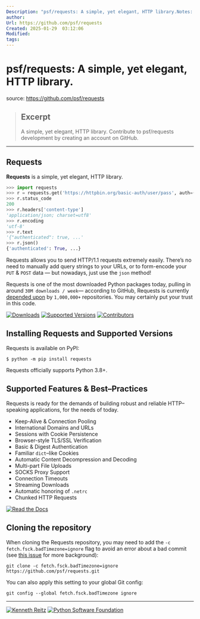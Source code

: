 ```yaml
---
Description: "psf/requests: A simple, yet elegant, HTTP library.Notes: A simple, yet elegant, HTTP library. Contribute to psf/requests development by creating an account on GitHub."
author: 
Url: https://github.com/psf/requests
Created: 2025-01-29  03:12:06
Modified: 
tags:
---
```


# psf/requests: A simple, yet elegant, HTTP library.

source: https://github.com/psf/requests

> ## Excerpt
> A simple, yet elegant, HTTP library. Contribute to psf/requests development by creating an account on GitHub.

---
## Requests

**Requests** is a simple, yet elegant, HTTP library.

```python
>>> import requests
>>> r = requests.get('https://httpbin.org/basic-auth/user/pass', auth=('user', 'pass'))
>>> r.status_code
200
>>> r.headers['content-type']
'application/json; charset=utf8'
>>> r.encoding
'utf-8'
>>> r.text
'{"authenticated": true, ...'
>>> r.json()
{'authenticated': True, ...}
```

Requests allows you to send HTTP/1.1 requests extremely easily. There’s no need to manually add query strings to your URLs, or to form-encode your `PUT` & `POST` data — but nowadays, just use the `json` method!

Requests is one of the most downloaded Python packages today, pulling in around `30M downloads / week`— according to GitHub, Requests is currently [depended upon](https://github.com/psf/requests/network/dependents?package_id=UGFja2FnZS01NzA4OTExNg%3D%3D) by `1,000,000+` repositories. You may certainly put your trust in this code.

[![Downloads](https://camo.githubusercontent.com/418ea710baac14c25ddb489ea3c0ff5055e2849cabc7e7206ca9141bd1631abd/68747470733a2f2f7374617469632e706570792e746563682f62616467652f72657175657374732f6d6f6e7468)](https://pepy.tech/project/requests) [![Supported Versions](https://camo.githubusercontent.com/88724c02528e664569d586017d412bcae7233c289e7f54055d7601f29d263856/68747470733a2f2f696d672e736869656c64732e696f2f707970692f707976657273696f6e732f72657175657374732e737667)](https://pypi.org/project/requests) [![Contributors](https://camo.githubusercontent.com/4e9a3a4e1a1097c5045114c214c02f88759c9c9a34a0a7b0cfd99f2c57b8bbbc/68747470733a2f2f696d672e736869656c64732e696f2f6769746875622f636f6e7472696275746f72732f7073662f72657175657374732e737667)](https://github.com/psf/requests/graphs/contributors)

## Installing Requests and Supported Versions

Requests is available on PyPI:

```shell
$ python -m pip install requests
```

Requests officially supports Python 3.8+.

## Supported Features & Best–Practices

Requests is ready for the demands of building robust and reliable HTTP–speaking applications, for the needs of today.

-   Keep-Alive & Connection Pooling
-   International Domains and URLs
-   Sessions with Cookie Persistence
-   Browser-style TLS/SSL Verification
-   Basic & Digest Authentication
-   Familiar `dict`–like Cookies
-   Automatic Content Decompression and Decoding
-   Multi-part File Uploads
-   SOCKS Proxy Support
-   Connection Timeouts
-   Streaming Downloads
-   Automatic honoring of `.netrc`
-   Chunked HTTP Requests

[![Read the Docs](https://raw.githubusercontent.com/psf/requests/main/ext/ss.png)](https://requests.readthedocs.io/)

## Cloning the repository

When cloning the Requests repository, you may need to add the `-c fetch.fsck.badTimezone=ignore` flag to avoid an error about a bad commit (see [this issue](https://github.com/psf/requests/issues/2690) for more background):

```shell
git clone -c fetch.fsck.badTimezone=ignore https://github.com/psf/requests.git
```

You can also apply this setting to your global Git config:

```shell
git config --global fetch.fsck.badTimezone ignore
```

___

[![Kenneth Reitz](https://raw.githubusercontent.com/psf/requests/main/ext/kr.png)](https://kennethreitz.org/) [![Python Software Foundation](https://raw.githubusercontent.com/psf/requests/main/ext/psf.png)](https://www.python.org/psf)

